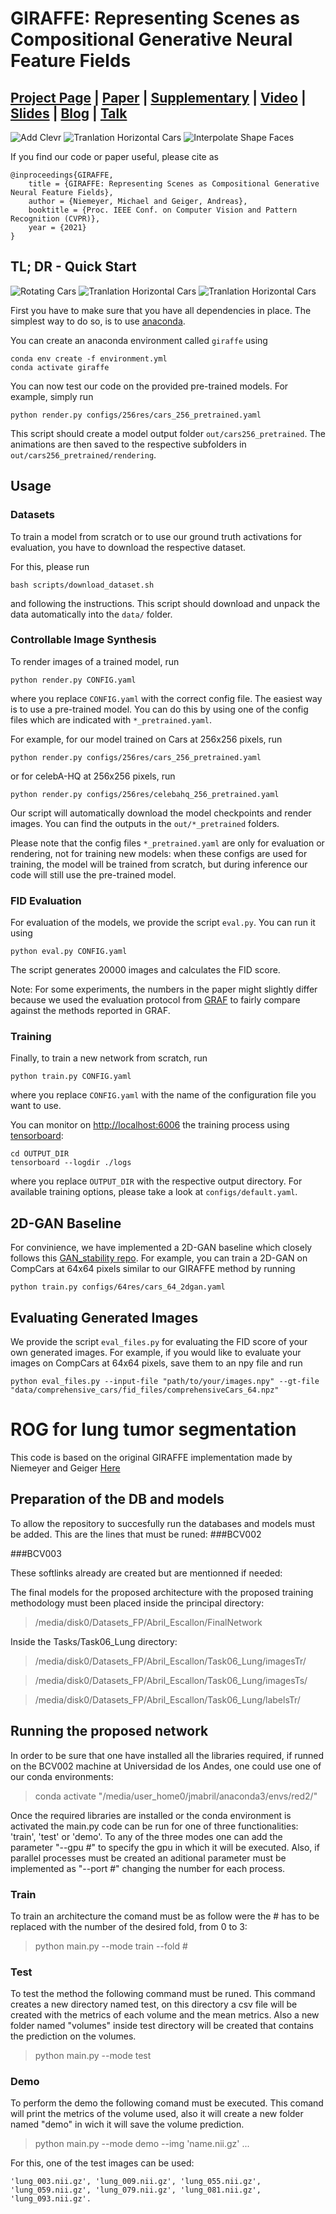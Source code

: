 # GIRAFFE: Representing Scenes as Compositional Generative Neural Feature Fields
## [Project Page](https://m-niemeyer.github.io/project-pages/giraffe/index.html) | [Paper](http://www.cvlibs.net/publications/Niemeyer2021CVPR.pdf) | [Supplementary](http://www.cvlibs.net/publications/Niemeyer2021CVPR_supplementary.pdf) | [Video](http://www.youtube.com/watch?v=fIaDXC-qRSg&vq=hd1080&autoplay=1) | [Slides](https://m-niemeyer.github.io/slides/talks/giraffe/index.html) | [Blog](https://autonomousvision.github.io/giraffe/) | [Talk](https://www.youtube.com/watch?v=scnXyCSMJF4)
![Add Clevr](gfx/add_clevr6.gif)
![Tranlation Horizontal Cars](gfx/tr_d_cars.gif)
![Interpolate Shape Faces](gfx/rotation_celebahq.gif)

If you find our code or paper useful, please cite as

    @inproceedings{GIRAFFE,
        title = {GIRAFFE: Representing Scenes as Compositional Generative Neural Feature Fields},
        author = {Niemeyer, Michael and Geiger, Andreas},
        booktitle = {Proc. IEEE Conf. on Computer Vision and Pattern Recognition (CVPR)},
        year = {2021}
    }

## TL; DR - Quick Start

![Rotating Cars](gfx/rotation_cars.gif)
![Tranlation Horizontal Cars](gfx/tr_h_cars.gif)
![Tranlation Horizontal Cars](gfx/tr_d_cars.gif)

First you have to make sure that you have all dependencies in place. The simplest way to do so, is to use [anaconda](https://www.anaconda.com/).

You can create an anaconda environment called `giraffe` using
```
conda env create -f environment.yml
conda activate giraffe
```

You can now test our code on the provided pre-trained models.
For example, simply run
```
python render.py configs/256res/cars_256_pretrained.yaml
```
This script should create a model output folder `out/cars256_pretrained`.
The animations are then saved to the respective subfolders in `out/cars256_pretrained/rendering`.

## Usage

### Datasets

To train a model from scratch or to use our ground truth activations for evaluation, you have to download the respective dataset.

For this, please run
```
bash scripts/download_dataset.sh
```
and following the instructions. This script should download and unpack the data automatically into the `data/` folder.


### Controllable Image Synthesis

To render images of a trained model, run
```
python render.py CONFIG.yaml
```
where you replace `CONFIG.yaml` with the correct config file.
The easiest way is to use a pre-trained model.
You can do this by using one of the config files which are indicated with `*_pretrained.yaml`. 

For example, for our model trained on Cars at 256x256 pixels, run
```
python render.py configs/256res/cars_256_pretrained.yaml
```
or for celebA-HQ at 256x256 pixels, run
```
python render.py configs/256res/celebahq_256_pretrained.yaml
```
Our script will automatically download the model checkpoints and render images.
You can find the outputs in the `out/*_pretrained` folders.

Please note that the config files  `*_pretrained.yaml` are only for evaluation or rendering, not for training new models: when these configs are used for training, the model will be trained from scratch, but during inference our code will still use the pre-trained model.

### FID Evaluation
For evaluation of the models, we provide the script `eval.py`. You can run it using
```
python eval.py CONFIG.yaml
```
The script generates 20000 images and calculates the FID score.

Note: For some experiments, the numbers in the paper might slightly differ because we used the evaluation protocol from [GRAF](https://github.com/autonomousvision/graf) to fairly compare against the methods reported in GRAF.

### Training
Finally, to train a new network from scratch, run
```
python train.py CONFIG.yaml
```
where you replace `CONFIG.yaml` with the name of the configuration file you want to use.

You can monitor on <http://localhost:6006> the training process using [tensorboard](https://www.tensorflow.org/guide/summaries_and_tensorboard):
```
cd OUTPUT_DIR
tensorboard --logdir ./logs
```
where you replace `OUTPUT_DIR` with the respective output directory. For available training options, please take a look at `configs/default.yaml`.

## 2D-GAN Baseline

For convinience, we have implemented a 2D-GAN baseline which closely follows this [GAN_stability repo](https://github.com/LMescheder/GAN_stability). For example, you can train a 2D-GAN on CompCars at 64x64 pixels similar to our GIRAFFE method by running
```
python train.py configs/64res/cars_64_2dgan.yaml
```
## Evaluating Generated Images

We provide the script `eval_files.py` for evaluating the FID score of your own generated images.
For example, if you would like to evaluate your images on CompCars at 64x64 pixels, save them to an npy file and run
```
python eval_files.py --input-file "path/to/your/images.npy" --gt-file "data/comprehensive_cars/fid_files/comprehensiveCars_64.npz"
```


# ROG for lung tumor segmentation

This code is based on the original GIRAFFE implementation made by Niemeyer and Geiger [Here](https://github.com/autonomousvision/giraffe)

## Preparation of the DB and models

To allow the repository to succesfully run the databases and models must be added. This are the lines that must be runed:
###BCV002

###BCV003

These softlinks already are created but are mentionned if needed:

The final models for the proposed architecture with the proposed training methodology must been placed inside the principal directory:

>/media/disk0/Datasets_FP/Abril_Escallon/FinalNetwork

Inside the Tasks/Task06_Lung directory:

>/media/disk0/Datasets_FP/Abril_Escallon/Task06_Lung/imagesTr/

>/media/disk0/Datasets_FP/Abril_Escallon/Task06_Lung/imagesTs/

>/media/disk0/Datasets_FP/Abril_Escallon/Task06_Lung/labelsTr/

## Running the proposed network

In order to be sure that one have installed all the libraries required, if runned on the BCV002 machine at Universidad de los Andes, one could use one of our conda environments:

>conda activate "/media/user_home0/jmabril/anaconda3/envs/red2/"

Once the required libraries are installed or the conda environment is activated the main.py code can be run for one of three functionalities: 'train', 'test' or 'demo'. To any of the three modes one can add the parameter "--gpu #" to specify the gpu in which it will be executed. Also, if parallel processes must be created an aditional parameter must be implemented as "--port #" changing the number for each process.

### Train

To train an architecture the comand must be as follow were the # has to be replaced with the number of the desired fold, from 0 to 3:

>python main.py --mode train --fold #

### Test

To test the method the following command must be runed. This command creates a new directory named test, on this directory a csv file will be created with the metrics of each volume and the mean metrics. Also a new folder named "volumes" inside test directory will be created that contains the prediction on the volumes.

>python main.py --mode test

### Demo

To perform the demo the following comand must be executed. This comand will print the metrics of the volume used, also it will create a new folder named "demo" in wich it will save the volume prediction.

>python main.py --mode demo --img 'name.nii.gz'
...

For this, one of the test images can be used:

    'lung_003.nii.gz', 'lung_009.nii.gz', 'lung_055.nii.gz', 'lung_059.nii.gz', 'lung_079.nii.gz', 'lung_081.nii.gz', 'lung_093.nii.gz'.
